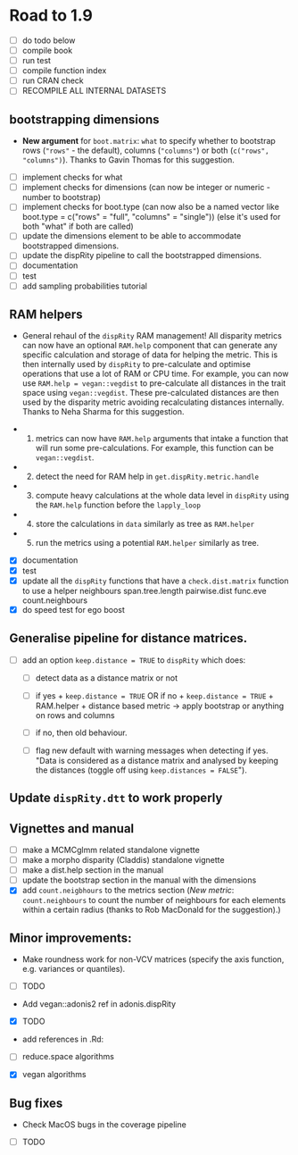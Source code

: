 # Road to 1.9

 - [ ] do todo below
 - [ ] compile book
 - [ ] run test
 - [ ] compile function index
 - [ ] run CRAN check
 - [ ] RECOMPILE ALL INTERNAL DATASETS

## bootstrapping dimensions

 * **New argument** for `boot.matrix`: `what` to specify whether to bootstrap rows (`"rows"` - the default), columns (`"columns"`) or both (`c("rows", "columns")`). Thanks to Gavin Thomas for this suggestion.

 - [ ] implement checks for what
 - [ ] implement checks for dimensions (can now be integer or numeric - number to bootstrap)
 - [ ] implement checks for boot.type (can now also be a named vector like boot.type = c("rows" = "full", "columns" = "single")) (else it's used for both "what" if both are called)
 - [ ] update the dimensions element to be able to accommodate bootstrapped dimensions.
 - [ ] update the dispRity pipeline to call the bootstrapped dimensions.
 - [ ] documentation
 - [ ] test
 - [ ] add sampling probabilities tutorial

## RAM helpers

 * General rehaul of the `dispRity` RAM management! All disparity metrics can now have an optional `RAM.help` component that can generate any specific calculation and storage of data for helping the metric. This is then internally used by `dispRity` to pre-calculate and optimise operations that use a lot of RAM or CPU time. For example, you can now use `RAM.help = vegan::vegdist` to pre-calculate all distances in the trait space using `vegan::vegdist`. These pre-calculated distances are then used by the disparity metric avoiding recalculating distances internally. Thanks to Neha Sharma for this suggestion.

 - 1. metrics can now have `RAM.help` arguments that intake a function that will run some pre-calculations. For example, this function can be `vegan::vegdist`.
 - 2. detect the need for RAM help in `get.dispRity.metric.handle`
 - 3. compute heavy calculations at the whole data level in `dispRity` using the `RAM.help` function before the `lapply_loop`
 - 4. store the calculations in `data` similarly as tree as `RAM.helper`
 - 5. run the metrics using a potential `RAM.helper` similarly as tree.
 - [x] documentation
 - [x] test
 - [x] update all the `dispRity` functions that have a `check.dist.matrix` function to use a helper
  neighbours
  span.tree.length
  pairwise.dist
  func.eve
  count.neighbours
  - [x] do speed test for ego boost

## Generalise pipeline for distance matrices.

 - [ ] add an option `keep.distance = TRUE` to `dispRity` which does:
    - [ ] detect data as a distance matrix or not
    - [ ] if yes + `keep.distance = TRUE` OR if no + `keep.distance = TRUE` + RAM.helper + distance based metric -> apply bootstrap or anything on rows and columns
    - [ ] if no, then old behaviour.
    - [ ] flag new default with warning messages when detecting if yes. "Data is considered as a distance matrix and analysed by keeping the distances (toggle off using `keep.distances = FALSE`").


## Update `dispRity.dtt` to work properly


## Vignettes and manual

 - [ ] make a MCMCglmm related standalone vignette
 - [ ] make a morpho disparity (Claddis) standalone vignette
 - [ ] make a dist.help section in the manual
 - [ ] update the bootstrap section in the manual with the dimensions
 - [x] add `count.neigbhours` to the metrics section (*New metric*: `count.neighbours` to count the number of neighbours for each elements within a certain radius (thanks to Rob MacDonald for the suggestion).)

## Minor improvements:
  * Make roundness work for non-VCV matrices (specify the axis function, e.g. variances or quantiles).
  - [ ] TODO 
  * Add vegan::adonis2 ref in adonis.dispRity
  - [x] TODO
  * add references in .Rd:
  - [ ] reduce.space algorithms
  - [x] vegan algorithms


## Bug fixes
 * Check MacOS bugs in the coverage pipeline
 - [ ] TODO

